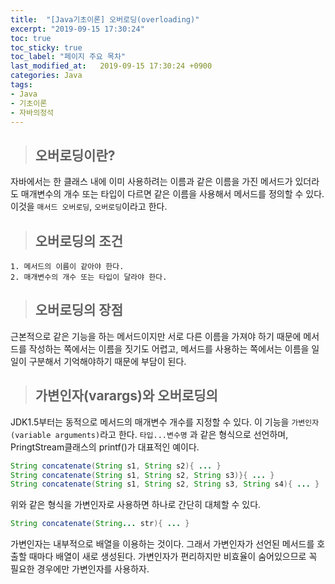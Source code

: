 ```yaml
---
title:  "[Java기초이론] 오버로딩(overloading)"
excerpt: "2019-09-15 17:30:24"
toc: true
toc_sticky: true
toc_label: "페이지 주요 목차"
last_modified_at:   2019-09-15 17:30:24 +0900
categories: Java
tags:
- Java
- 기초이론
- 자바의정석
---
```


>## 오버로딩이란?  

자바에서는 한 클래스 내에 이미 사용하려는 이름과 같은 이름을 가진 메서드가 있더라도 매개변수의 개수 또는 타입이 다르면 같은 이름을 사용해서 메서드를 정의할 수 있다.  
이것을 `매서드 오버로딩`, `오버로딩`이라고 한다.


>## 오버로딩의 조건

```
1. 메서드의 이름이 같아야 한다.
2. 매개변수의 개수 또는 타입이 달라야 한다.
```


>## 오버로딩의 장점

근본적으로 같은 기능을 하는 메서드이지만 서로 다른 이름을 가져야 하기 때문에 메서드를 작성하는 쪽에서는 이름을 짓기도 어렵고, 메서드를 사용하는 쪽에서는 이름을 일일이 구분해서 기억해야하기 때문에 부담이 된다.


>## 가변인자(varargs)와 오버로딩의

JDK1.5부터는 동적으로 메서드의 매개변수 개수를 지정할 수 있다.
이 기능을 `가변인자(variable arguments)`라고 한다.
`타입...변수명` 과 같은 형식으로 선언하며, PringtStream클래스의 printf()가 대표적인 예이다.

```java
String concatenate(String s1, String s2){ ... }
String concatenate(String s1, String s2, String s3)}{ ... }
String concatenate(String s1, String s2, String s3, String s4){ ... }
```

위와 같은 형식을 가변인자로 사용하면 하나로 간단히 대체할 수 있다.

```java
String concatenate(String... str){ ... }
```

가변인자는 내부적으로 배열을 이용하는 것이다.
그래서 가변인자가 선언된 메서드를 호출할 때마다 배열이 새로 생성된다. 가변인자가 편리하지만 비효율이 숨어있으므로 꼭 필요한 경우에만 가변인자를 사용하자.
